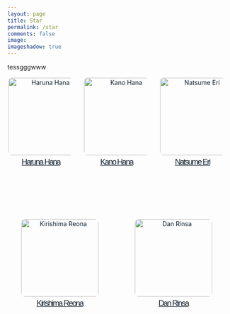```yaml
---
layout: page
title: Star
permalink: /star
comments: false
image: 
imageshadow: true
---
```

<style>

.actress-box {
    display: flex;
    flex-wrap:wrap;
    margin:-10px 0 0 -10px;
}

.actress-box a {
    display: inline-block;
    flex-grow: 1; 
    width: calc(100% * (1/5) - 10px - 1px)
}

.actress-info {
    padding: 10px;
    margin: 2px;
    border-radius: 5px;
    transition: background .35s ease;
	text-align: center;
	height: 295px;
	border-bottom: 15px;
}

.actress-info img {
	width: 175px;
	border-radius: 5%;
	display: inline-block;
	vertical-align: middle;
}

.actress-details {
	margin-top: 5px;
}

.actress-details span {
    display: block;
    white-space: nowrap;
    overflow: hidden;
    text-overflow: ellipsis;
}
.actrees-name {
	font-size: 18px;
    font-family: 'Spartan', sans-serif;
    letter-spacing: -1.8px;
    padding-bottom: 4px;
}

.actress-pic {
	display: inline-block;
}

@media (max-width: 1290px) {
	.actress-pic {
		display: block;
	}
	.actress-info {
		text-align: center;
	}
	.actress-details {
		margin-left: 0;
		margin-top: 5px
	}
	.actress-box a {
		width: calc(100% * (1/3) - 10px - 1px)
	}
}

@media (max-width: 640px) {
	.actress-pic {
		display: inline-block;
	}
	.actress-box a {
		width: calc(100% * (1/2) - 10px - 1px)
	}
  
}
	
	.actress-name:hover {
		color: pink!important;
	}   
	
a {
    color: #111f2e;
}
	
span.actress-info:hover {
		color: pink!important;
	}
</style>
tessgggwww
<div class="actress-page">
<div class="actress-box">
<a href="/tags#Haruna-Hana">
<div class="actress-info">
<div class="actress-pic">
<img src="https://blogger.googleusercontent.com/img/b/R29vZ2xl/AVvXsEh45y-sSDkukkT2sHjI5C1ytFFUkOz1TlZCebUFyBtrn5UBY2fC1lNluTET5qK74t5ffXo1VMZPBdTKt027KNcKdhNrR622XcMYQKWFCsMGhoIkL6BRXvVxJs4P4lruJ6TSUnqv_fk5ctTpvrvdNGrw6h32Au3MV_fV04WqwBxpuEeUGKtecnbhCdp9/s1600/Hana-Haruna-Dien-vien-JAV-co-bo-nguc-cuon-hut-nhat-lang-phim-18-1-768x1024.jpg" alt="Haruna Hana">
</div>
<div class="actress-details">
<span class="actrees-name">Haruna Hana</span>
</div>
</div>
</a>
<a href="/tags#Kano-Hana">
<div class="actress-info">
<div class="actress-pic">
<img src="https://blogger.googleusercontent.com/img/b/R29vZ2xl/AVvXsEgb2depRZ-I-EJ9jP_agVgf66S2mmInZbNILBdn9I6c3lc8l9MlJhH4puL5SBhT61zcGpp1h2YEqe1BwBbvFSxu-65O7yjWRApHCH_npXzmB7lFdPVsfCgB6wkvZUFrd8qpfpgPjFw49dH8qM2dDSPA-h737vhjR1VteO3G41ZOODqlzNRm4RLNaNQ9/s1600/99031C445C68B1BD2D.jpeg" alt="Kano Hana">
</div>
<div class="actress-details">
<span class="actrees-name">Kano Hana</span>
</div>
</div>
</a>
<a href="/tags#Natsume-Eri">
<div class="actress-info">
<div class="actress-pic">
<img src="https://blogger.googleusercontent.com/img/b/R29vZ2xl/AVvXsEiocK7vHYHHJj5sZvxGazyC3Kh3kuFzGt-XWgD9jr2xX1FYQ5VVUaZGW30F_elomXOc2CoNi2VBEa2y_ONcNIUIZhqElFTucPgYtNBzHcXEPpvb7nnPLlqI_nOnoI3XQV1bk2I-aQtpblUQnghm3Y7EJZNiL7hAtsb3Av9RULfyZ4txRGNUvc3KD0kh/s1600/images%20%283%29.jpeg" alt="Natsume Eri">
</div>
<div class="actress-details">
<span class="actrees-name">Natsume Eri</span>
</div>
</div>
</a>
<a href="/tags#Kirishima-Reona">
<div class="actress-info">
<div class="actress-pic">
<img src="https://blogger.googleusercontent.com/img/b/R29vZ2xl/AVvXsEhE_1-4hG3DM5cFIcyBMusFbZNcV0iyO2JE_U8j4txzkPk9Vv9aReoR5yGaviMUvoynJgrBLtXnwWfd8DIomVMASfB6Z9k0hJ5tIqZCSMYOs2zi7wbrH9MAhJv0LfxXH5y12MeWUGV2sAlXqQpKJvm32gFy7riXvvY7pkq80l8P4eJXSh0z9dHHr239/s1600/images%20%285%29.jpeg" alt="Kirishima Reona">
</div>
<div class="actress-details">
<span class="actrees-name">Kirishima Reona</span>
</div>
</div>
</a>
<a href="/tags#Dan-Rinsa">
<div class="actress-info">
<div class="actress-pic">
<img src="https://blogger.googleusercontent.com/img/b/R29vZ2xl/AVvXsEjEm9Cmr37dk-tWQ1tBQmZwHp1iMRD5NU6H3oub7I7I3eZUmF_hXbcISoGkrlionAogqZoLjlsbNJ85oQcEGT0NgTsk0iHpznt0DdZTpBIWxsTVAPOm7dgYBRWMKd3ZyXCAaEgxLSuU7Qto3vZtBi_XtlUvi2_fx5unNJdCqsJ4MMM0g3m7cvBsoq8n/s1600/E0BYMncUUAUEN8C.jpeg" alt="Dan Rinsa">
</div>
<div class="actress-details">
<span class="actrees-name">Dan Rinsa</span>
</div>
</div>
</a>
</div>
</div>
